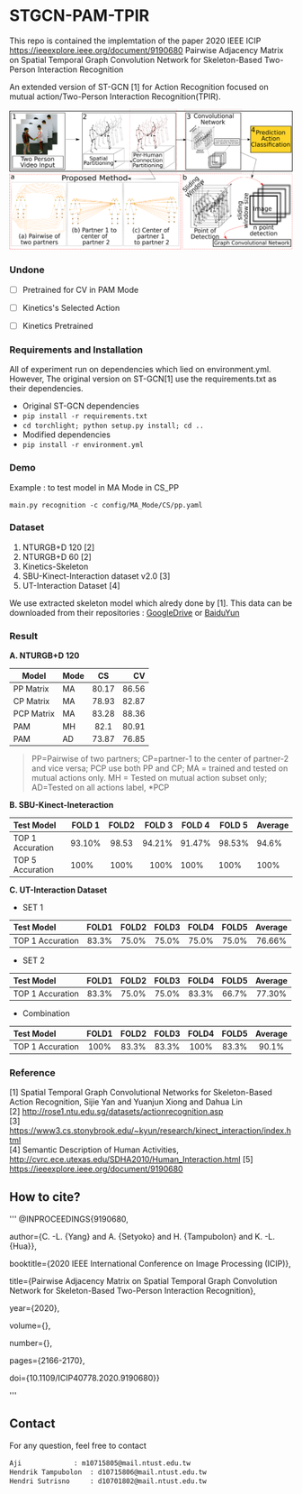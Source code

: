 # STGCN-PAM-TPIR
This repo is contained the implemtation of the paper 2020 IEEE ICIP https://ieeexplore.ieee.org/document/9190680
Pairwise Adjacency Matrix on Spatial Temporal Graph Convolution Network for Skeleton-Based Two-Person Interaction Recognition

An extended version of ST-GCN [1] for Action Recognition focused on mutual action/Two-Person Interaction Recognition(TPIR).

<div align="center">
    <img src="resource/info/coba.png">
</div>

### Undone
- [ ] Pretrained for CV in PAM Mode
- [ ] Kinetics's Selected Action
- [ ] Kinetics Pretrained


### Requirements and Installation
All of experiment run on dependencies which lied on environment.yml. However, The original version on ST-GCN[1] use the requirements.txt as their dependencies.

- Original ST-GCN dependencies
 - `pip install -r requirements.txt`
 - `cd torchlight; python setup.py install; cd ..`
- Modified dependencies
 - `pip install -r environment.yml`

### Demo

Example : to test model in MA Mode in CS_PP
 ```
main.py recognition -c config/MA_Mode/CS/pp.yaml
```

### Dataset
1. NTURGB+D 120 [2]
2. NTURGB+D 60 [2]
3. Kinetics-Skeleton
4. SBU-Kinect-Interaction dataset v2.0 [3]
5. UT-Interaction Dataset [4]

  We use extracted skeleton model which alredy done by [1]. This data can be downloaded from their repositories : [GoogleDrive](https://drive.google.com/open?id=1SPQ6FmFsjGg3f59uCWfdUWI-5HJM_YhZ) or [BaiduYun](https://pan.baidu.com/s/1dwKG2TLvG-R1qeIiE4MjeA#list/path=%2FShare%2FAAAI18%2Fkinetics-skeleton&parentPath=%2FShare)

### Result
**A. NTURGB+D 120**

| Model      |Mode| CS     | CV    |
| -----------| -- |:------:| -----:|
| PP Matrix  | MA | 80.17  | 86.56 |
| CP Matrix  | MA | 78.93  | 82.87 |
| PCP Matrix | MA | 83.28  | 88.36 |
| PAM         | MH | 82.1   | 80.91 |
| PAM         | AD | 73.87  | 76.85 |
> PP=Pairwise of two partners; CP=partner-1 to the center of partner-2 and vice versa; PCP  use both PP and CP; MA = trained and tested on mutual actions only.
> MH = Tested on mutual action subset only; AD=Tested on all actions label, *PCP


**B. SBU-Kinect-Ineteraction**

|     Test Model    |FOLD 1| FOLD2  |FOLD 3 |FOLD 4|FOLD 5| Average |
| :-----------------| --   |:------:| -----:|------|------| --------|
| TOP 1 Accuration  |93.10%| 98.53  | 94.21%|91.47%|98.53%| 94.6%   |
| TOP 5 Accuration  | 100% | 100%   | 100%  |100%  |100%  |100%     |

**C. UT-Interaction Dataset**   

  - SET 1

  |     Test Model    |FOLD1|FOLD2|FOLD3|FOLD4|FOLD5|Average|
  | :-----------------|:---:|:---:|:---:|:---:|:---:|:-----:|
  | TOP 1 Accuration  |83.3%|75.0%|75.0%|75.0%|75.0%|76.66% |

  - SET 2

  |     Test Model    |FOLD1|FOLD2|FOLD3|FOLD4|FOLD5|Average|
  | :-----------------|:---:|:---:|:---:|:---:|:---:|:-----:|
  | TOP 1 Accuration  |83.3%|75.0%|75.0%|83.3%|66.7%|77.30% |

  - Combination

  |     Test Model    |FOLD1|FOLD2|FOLD3|FOLD4|FOLD5|Average|
  | :-----------------|:---:|:---:|:---:|:---:|:---:|:-----:|
  | TOP 1 Accuration  |100% |83.3%|83.3%|100% |83.3%|90.1%  |

### Reference
[1] Spatial Temporal Graph Convolutional Networks for Skeleton-Based Action Recognition, Sijie Yan and Yuanjun Xiong and Dahua Lin  
[2] http://rose1.ntu.edu.sg/datasets/actionrecognition.asp  
[3] https://www3.cs.stonybrook.edu/~kyun/research/kinect_interaction/index.html   
[4] Semantic Description of Human Activities, http://cvrc.ece.utexas.edu/SDHA2010/Human_Interaction.html
[5] https://ieeexplore.ieee.org/document/9190680

## How to cite?
'''
@INPROCEEDINGS{9190680,

  author={C. -L. {Yang} and A. {Setyoko} and H. {Tampubolon} and K. -L. {Hua}},

  booktitle={2020 IEEE International Conference on Image Processing (ICIP)}, 

  title={Pairwise Adjacency Matrix on Spatial Temporal Graph Convolution Network for Skeleton-Based Two-Person Interaction Recognition}, 

  year={2020},

  volume={},

  number={},

  pages={2166-2170},

  doi={10.1109/ICIP40778.2020.9190680}}


'''

## Contact
For any question, feel free to contact
```
Aji   			: m10715805@mail.ntust.edu.tw
Hendrik Tampubolon	: d10715806@mail.ntust.edu.tw
Hendri Sutrisno		: d10701802@mail.ntust.edu.tw
```